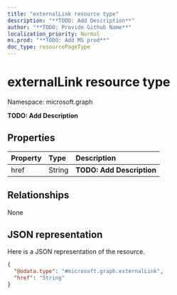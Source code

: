 ```yaml
---
title: "externalLink resource type"
description: "**TODO: Add Description**"
author: "**TODO: Provide Github Name**"
localization_priority: Normal
ms.prod: "**TODO: Add MS prod**"
doc_type: resourcePageType
---
```


# externalLink resource type


Namespace: microsoft.graph

**TODO: Add Description**

## Properties
|Property|Type|Description|
|:---|:---|:---|
|href|String|**TODO: Add Description**|

## Relationships
None

## JSON representation
Here is a JSON representation of the resource.
<!-- {
  "blockType": "resource",
  "@odata.type": "microsoft.graph.externalLink"
}
-->
``` json
{
  "@odata.type": "#microsoft.graph.externalLink",
  "href": "String"
}
```

